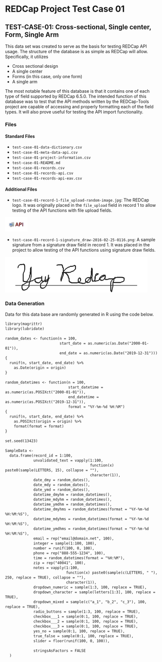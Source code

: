 # REDCap Project Test Case 01

## TEST-CASE-01: Cross-sectional, Single center, Form, Single Arm

This data set was created to serve as the basis for testing REDCap API usage.  The
structure of the database is as simple as REDCap will allow.  Specifically, it utilizes

* Cross sectional design
* A single center
* Forms (in this case, only one form)
* A single arm

The most notable feature of this database is that it contains one of each type of 
field supported by REDCap 6.5.0.  The intended function of this database was to test that 
the API methods written by the REDCap-Tools project are capable of accessing and 
properly formatting each of the field types. It will also prove useful for testing the 
API import functionality.

### Files

#### Standard Files

* `test-case-01-data-dictionary.csv`
* `test-case-01-meta-data-api.csv`
* `test-case-01-project-information.csv`
* `test-case-01-README.md`
* `test-case-01-records.csv`
* `test-case-01-records-api.csv`
* `test-case-01-records-api-eav.csv`

#### Additional Files

* `test-case-01-record-1-file_upload-random-image.jpg`: The REDCap logo.  It was originally
  placed in the `file_upload` field in record 1 to allow testing of the API functions 
  with file upload fields.

![random-image](test-case-01-record-1-file_upload-random-image.jpg)

* `test-case-01-record-1-signature_draw-2016-02-25-0116.png`: A sample signature from 
  a signature draw field in record 1.  It was placed in the project to allow testing of
  the API functions using signature draw fields.

![signature-draw](test-case-01-record-1-signature_draw-2016-02-25-0116.png)


### Data Generation

Data for this data base are randomly generated in R using the code below.

```
library(magrittr)
library(lubridate)

random_dates <- function(n = 100, 
                         start_date = as.numeric(as.Date("2000-01-01")), 
                         end_date = as.numeric(as.Date("2019-12-31")))
{
  runif(n, start_date, end_date) %>%
    as.Date(origin = origin)
}

random_datetimes <- function(n = 100,
                             start_datetime = as.numeric(as.POSIXct("2000-01-01")),
                             end_datetime = as.numeric(as.POSIXct("2019-12-31")),
                             format = "%Y-%m-%d %H:%M")
{
  runif(n, start_date, end_date) %>%
    as.POSIXct(origin = origin) %>%
    format(format = format)
}

set.seed(13423)

SampleData <- 
  data.frame(record_id = 1:100,
             unvalidated_text = vapply(1:100,
                                       function(x) paste0(sample(LETTERS, 15), collapse = ""),
                                       character(1)),
             date_dmy = random_dates(),
             date_mdy = random_dates(),
             date_ymd = random_dates(),
             datetime_dmyhm = random_datetimes(),
             datetime_mdyhm = random_datetimes(),
             datetime_ymdhm = random_datetimes(),
             datetime_dmyhms = random_datetimes(format = "%Y-%m-%d %H:%M:%S"),
             datetime_mdyhms = random_datetimes(format = "%Y-%m-%d %H:%M:%S"),
             datetime_ymdhms = random_datetimes(format = "%Y-%m-%d %H:%M:%S"),
             email = rep("email@domain.net", 100),
             integer = sample(1:100, 100),
             number = runif(100, 0, 100),
             phone = rep("888-555-1234", 100),
             time = random_datetimes(format = "%H:%M"),
             zip = rep("40041", 100),
             notes = vapply(1:100,
                            function(x) paste0(sample(c(LETTERS, " "), 250, replace = TRUE), collapse = ""),
                            character(1)),
             dropdown_numeric = sample(1:3, 100, replace = TRUE),
             dropdown_character = sample(letters[1:3], 100, replace = TRUE),
             dropdown_mixed = sample(c("a_1", "b_2", "c_3"), 100, replace = TRUE),
             radio_buttons = sample(1:3, 100, replace = TRUE),
             checkbox___1 = sample(0:1, 100, replace = TRUE),
             checkbox___2 = sample(0:1, 100, replace = TRUE),
             checkbox___3 = sample(0:1, 100, replace = TRUE),
             yes_no = sample(0:1, 100, replace = TRUE),
             true_false = sample(0:1, 100, replace = TRUE),
             slider = floor(runif(100, 0, 100)),
             
             stringsAsFactors = FALSE
  )
```
